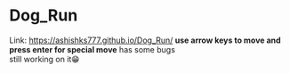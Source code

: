 # Dog_Run
Link: https://ashishks777.github.io/Dog_Run/
**use arrow keys to move and press enter for special move**
has some bugs <br>
still working on it😁
